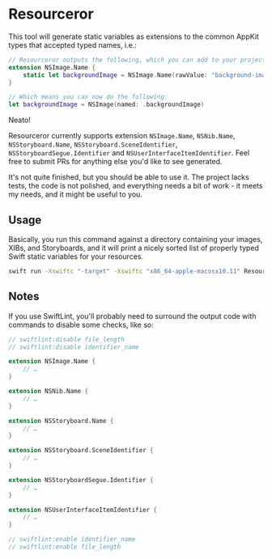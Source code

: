 # Resourceror

This tool will generate static variables as extensions to the common AppKit types that accepted typed names, i.e.:

```swift
// Resourceror outputs the following, which you can add to your project:
extension NSImage.Name {
    static let backgroundImage = NSImage.Name(rawValue: "background-image")
}

// Which means you can now do the following:
let backgroundImage = NSImage(named: .backgroundImage)
```

Neato!

Resourceror currently supports extension `NSImage.Name`, `NSNib.Name`, `NSStoryboard.Name`, `NSStoryboard.SceneIdentifier`, `NSStoryboardSegue.Identifier` and `NSUserInterfaceItemIdentifier`. Feel free to submit PRs for anything else you'd like to see generated.

It's not quite finished, but you should be able to use it. The project lacks tests,  the code is not polished, and everything needs a bit of work - it meets my needs, and it might be useful to you.

## Usage

Basically, you run this command against a directory containing your images, XIBs, and Storyboards, and it will print a nicely sorted list of properly typed Swift static variables for your resources.

```sh
swift run -Xswiftc "-target" -Xswiftc "x86_64-apple-macosx10.11" Resourceror generate $PATH_TO_YOUR_DIRECTORY --exclude first_directory,second_directory
```

## Notes

If you use SwiftLint, you'll probably need to surround the output code with commands to disable some checks, like so:

```swift
// swiftlint:disable file_length
// swiftlint:disable identifier_name

extension NSImage.Name {
    // …
}

extension NSNib.Name {
    // …
}

extension NSStoryboard.Name {
    // …
}

extension NSStoryboard.SceneIdentifier {
    // …
}

extension NSStoryboardSegue.Identifier {
    // …
}

extension NSUserInterfaceItemIdentifier {
    // …
}

// swiftlint:enable identifier_name
// swiftlint:enable file_length
```
